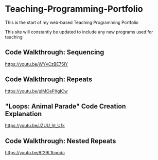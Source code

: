# Teaching-Programming-Portfolio
This is the start of my web-based Teaching Programming Portfolio

This site will constantly be updated to include any new programs used for teaching

## Code Walkthrough: Sequencing

https://youtu.be/WYvCzBE75IY

## Code Walkthrough: Repeats 

https://youtu.be/plMOePXgICw

## "Loops: Animal Parade" Code Creation Explanation

https://youtu.be/JZUU_ht_U1k

## Code Walkthrough: Nested Repeats

https://youtu.be/6f29L1bnodc
